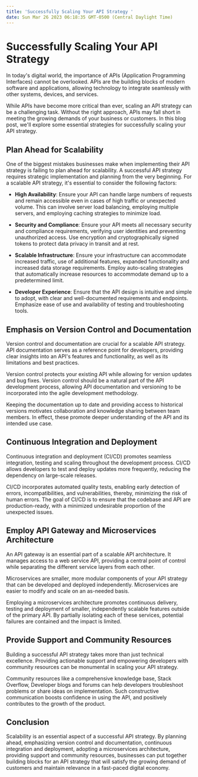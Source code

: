 ```yaml
---
title: 'Successfully Scaling Your API Strategy '
date: Sun Mar 26 2023 06:18:35 GMT-0500 (Central Daylight Time)
---
```


# Successfully Scaling Your API Strategy

In today's digital world, the importance of APIs (Application Programming Interfaces) cannot be overlooked. APIs are the building blocks of modern software and applications, allowing technology to integrate seamlessly with other systems, devices, and services.

While APIs have become more critical than ever, scaling an API strategy can be a challenging task. Without the right approach, APIs may fall short in meeting the growing demands of your business or customers. In this blog post, we'll explore some essential strategies for successfully scaling your API strategy.

## Plan Ahead for Scalability

One of the biggest mistakes businesses make when implementing their API strategy is failing to plan ahead for scalability. A successful API strategy requires strategic implementation and planning from the very beginning. For a scalable API strategy, it's essential to consider the following factors:

- **High Availability**: Ensure your API can handle large numbers of requests and remain accessible even in cases of high traffic or unexpected volume. This can involve server load balancing, employing multiple servers, and employing caching strategies to minimize load.

- **Security and Compliance**: Ensure your API meets all necessary security and compliance requirements, verifying user identities and preventing unauthorized access. Use encryption and cryptographically signed tokens to protect data privacy in transit and at rest.

- **Scalable Infrastructure**: Ensure your infrastructure can accommodate increased traffic, use of additional features, expanded functionality and increased data storage requirements. Employ auto-scaling strategies that automatically increase resources to accommodate demand up to a predetermined limit.

- **Developer Experience**: Ensure that the API design is intuitive and simple to adopt, with clear and well-documented requirements and endpoints. Emphasize ease of use and availability of testing and troubleshooting tools.

## Emphasis on Version Control and Documentation

Version control and documentation are crucial for a scalable API strategy. API documentation serves as a reference point for developers, providing clear insights into an API's features and functionality, as well as its limitations and best practices.

Version control protects your existing API while allowing for version updates and bug fixes. Version control should be a natural part of the API development process, allowing API documentation and versioning to be incorporated into the agile development methodology.

Keeping the documentation up to date and providing access to historical versions motivates collaboration and knowledge sharing between team members. In effect, these promote deeper understanding of the API and its intended use case.

## Continuous Integration and Deployment

Continuous integration and deployment (CI/CD) promotes seamless integration, testing and scaling throughout the development process. CI/CD allows developers to test and deploy updates more frequently, reducing the dependency on large-scale releases.

CI/CD incorporates automated quality tests, enabling early detection of errors, incompatibilities, and vulnerabilities, thereby, minimizing the risk of human errors. The goal of CI/CD is to ensure that the codebase and API are production-ready, with a minimized undesirable proportion of the unexpected issues.

## Employ API Gateway and Microservices Architecture

An API gateway is an essential part of a scalable API architecture. It manages access to a web service API, providing a central point of control while separating the different service layers from each other. 

Microservices are smaller, more modular components of your API strategy that can be developed and deployed independently. Microservices are easier to modify and scale on an as-needed basis. 

Employing a microservices architecture promotes continuous delivery, testing and deployment of smaller, independently scalable features outside of the primary API. By partially isolating each of these services, potential failures are contained and the impact is limited.

## Provide Support and Community Resources

Building a successful API strategy takes more than just technical excellence. Providing actionable support and empowering developers with community resources can be monumental in scaling your API strategy.

Community resources like a comprehensive knowledge base, Stack Overflow, Developer blogs and forums can help developers troubleshoot problems or share ideas on implementation. Such constructive communication boosts confidence in using the API, and positively contributes to the growth of the product.

## Conclusion

Scalability is an essential aspect of a successful API strategy. By planning ahead, emphasizing version control and documentation, continuous integration and deployment, adopting a microservices architecture, providing support and community resources, businesses can put together building blocks for an API strategy that will satisfy the growing demand of customers and maintain relevance in a fast-paced digital economy.
